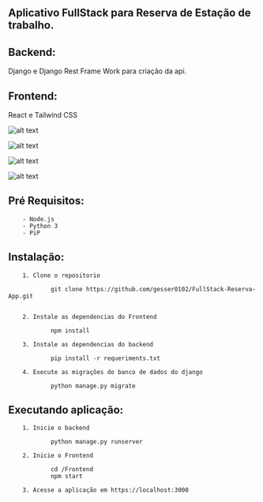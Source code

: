 ## Aplicativo FullStack para Reserva de Estação de trabalho.

## Backend:

 Django e Django Rest Frame Work para criação da api.

## Frontend:

React e Tailwind CSS

![alt text](https://i.imgur.com/nB6SKLi.png)

![alt text](https://i.imgur.com/TlC2c0Z.jpeg)

![alt text](https://i.imgur.com/s952rCq.png)

![alt text](https://i.imgur.com/o77uWTm.jpeg)


## Pré Requisitos:

        - Node.js
        - Python 3
        - PiP

## Instalação:


        1. Clone o repositorio 
                
                git clone https://github.com/gesser0102/FullStack-Reserva-App.git
                

        2. Instale as dependencias do Frontend 
                
                npm install

        3. Instale as dependencias do backend
               
                pip install -r requeriments.txt

        4. Execute as migrações do banco de dados do django
                
                python manage.py migrate

## Executando aplicação:

        1. Inicie o backend

                python manage.py runserver
        
        2. Inicie o Frontend

                cd /Frontend
                npm start
        
        3. Acesse a aplicação em https://localhost:3000
